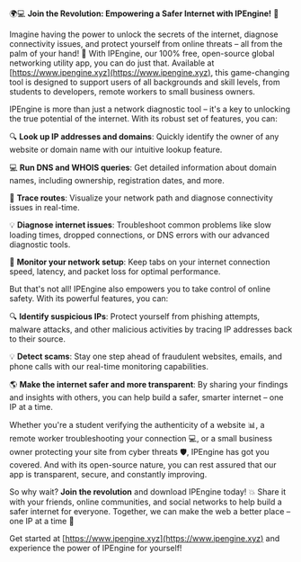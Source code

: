 🌍💻 **Join the Revolution: Empowering a Safer Internet with IPEngine!** 🚀

Imagine having the power to unlock the secrets of the internet, diagnose connectivity issues, and protect yourself from online threats – all from the palm of your hand! 💪 With IPEngine, our 100% free, open-source global networking utility app, you can do just that. Available at [https://www.ipengine.xyz](https://www.ipengine.xyz), this game-changing tool is designed to support users of all backgrounds and skill levels, from students to developers, remote workers to small business owners.

IPEngine is more than just a network diagnostic tool – it's a key to unlocking the true potential of the internet. With its robust set of features, you can:

🔍 **Look up IP addresses and domains**: Quickly identify the owner of any website or domain name with our intuitive lookup feature.

💻 **Run DNS and WHOIS queries**: Get detailed information about domain names, including ownership, registration dates, and more.

🚀 **Trace routes**: Visualize your network path and diagnose connectivity issues in real-time.

💡 **Diagnose internet issues**: Troubleshoot common problems like slow loading times, dropped connections, or DNS errors with our advanced diagnostic tools.

📡 **Monitor your network setup**: Keep tabs on your internet connection speed, latency, and packet loss for optimal performance.

But that's not all! IPEngine also empowers you to take control of online safety. With its powerful features, you can:

🔍 **Identify suspicious IPs**: Protect yourself from phishing attempts, malware attacks, and other malicious activities by tracing IP addresses back to their source.

💡 **Detect scams**: Stay one step ahead of fraudulent websites, emails, and phone calls with our real-time monitoring capabilities.

🌎 **Make the internet safer and more transparent**: By sharing your findings and insights with others, you can help build a safer, smarter internet – one IP at a time.

Whether you're a student verifying the authenticity of a website 📊, a remote worker troubleshooting your connection 💻, or a small business owner protecting your site from cyber threats 🛡️, IPEngine has got you covered. And with its open-source nature, you can rest assured that our app is transparent, secure, and constantly improving.

So why wait? **Join the revolution** and download IPEngine today! 💥 Share it with your friends, online communities, and social networks to help build a safer internet for everyone. Together, we can make the web a better place – one IP at a time 🌈

Get started at [https://www.ipengine.xyz](https://www.ipengine.xyz) and experience the power of IPEngine for yourself!